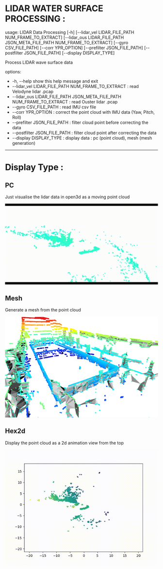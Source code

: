 # LIDAR WATER SURFACE PROCESSING :

usage: LIDAR Data Processing [-h] [--lidar_vel LIDAR_FILE_PATH NUM_FRAME_TO_EXTRACT] [--lidar_ous LIDAR_FILE_PATH JSON_META_FILE_PATH NUM_FRAME_TO_EXTRACT] [--gyro CSV_FILE_PATH] [--corr YPR_OPTION] [--prefilter JSON_FILE_PATH]
                             [--postfilter JSON_FILE_PATH] [--display DISPLAY_TYPE]

Process LIDAR wave surface data

options:
-  -h, --help            show this help message and exit
-  --lidar_vel LIDAR_FILE_PATH NUM_FRAME_TO_EXTRACT :
                        read Velodyne lidar .pcap
-  --lidar_ous LIDAR_FILE_PATH JSON_META_FILE_PATH NUM_FRAME_TO_EXTRACT :
                        read Ouster lidar .pcap
-  --gyro CSV_FILE_PATH : read IMU csv file
-  --corr YPR_OPTION  :   correct the point cloud with IMU data (Yaw, Pitch, Roll)
-  --prefilter JSON_FILE_PATH :
                        filter cloud point before correcting the data
-  --postfilter JSON_FILE_PATH :
                        filter cloud point after correcting the data
-  --display DISPLAY_TYPE :
                        display data : pc (point cloud), mesh (mesh generation)
---

# Display Type :
## PC

Just visualise the lidar data in open3d as a moving point cloud

![zodiac_pc](./img/pc_vid_compr.gif "Title")

## Mesh

Generate a mesh from the point cloud

![mesh_ifremer](./img/mesh3.PNG "Title")

## Hex2d

Display the point cloud as a 2d animation view from the top

![mesh_ifremer](./img//hex_comp_comp.gif "Title")

